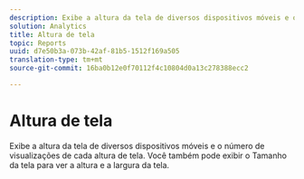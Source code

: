 ```yaml
---
description: Exibe a altura da tela de diversos dispositivos móveis e o número de visualizações de cada altura de tela. Você também pode exibir o Tamanho da tela para ver a altura e a largura da tela.
solution: Analytics
title: Altura de tela
topic: Reports
uuid: d7e50b3a-073b-42af-81b5-1512f169a505
translation-type: tm+mt
source-git-commit: 16ba0b12e0f70112f4c10804d0a13c278388ecc2

---
```



# Altura de tela

Exibe a altura da tela de diversos dispositivos móveis e o número de visualizações de cada altura de tela. Você também pode exibir o Tamanho da tela para ver a altura e a largura da tela.

